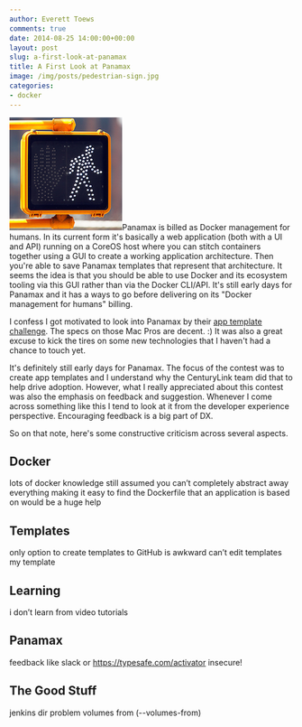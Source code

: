```yaml
---
author: Everett Toews
comments: true
date: 2014-08-25 14:00:00+00:00
layout: post
slug: a-first-look-at-panamax
title: A First Look at Panamax
image: /img/posts/pedestrian-sign.jpg
categories:
- docker
---
```


<img class="img-right" src="/img/posts/pedestrian-sign.jpg"/>Panamax is billed as Docker management for humans. In its current form it's basically a web application (both with a UI and API) running on a CoreOS host where you can stitch containers together using a GUI to create a working application architecture. Then you're able to save Panamax templates that represent that architecture. It seems the idea is that you should be able to use Docker and its ecosystem tooling via this GUI rather than via the Docker CLI/API. It's still early days for Panamax and it has a ways to go before delivering on its "Docker management for humans" billing.

<!--more-->

I confess I got motivated to look into Panamax by their [app template challenge](http://panamax.io/contest). The specs on those Mac Pros are decent. :) It was also a great excuse to kick the tires on some new technologies that I haven't had a chance to touch yet.

It's definitely still early days for Panamax. The focus of the contest was to create app templates and I understand why the CenturyLink team did that to help drive adoption. However, what I really appreciated about this contest was also the emphasis on feedback and suggestion. Whenever I come across something like this I tend to look at it from the developer experience perspective. Encouraging feedback is a big part of DX.

So on that note, here's some constructive criticism across several aspects.

## Docker

lots of docker knowledge still assumed
you can’t completely abstract away everything
making it easy to find the Dockerfile that an application is based on would be a huge help

## Templates

only option to create templates to GitHub is awkward
can’t edit templates
my template

## Learning

i don’t learn from video tutorials

## Panamax

feedback like slack or https://typesafe.com/activator
insecure!

## The Good Stuff

jenkins dir problem
volumes from (--volumes-from)

